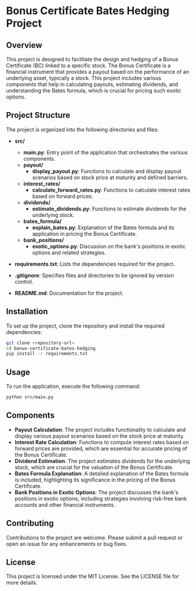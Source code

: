# Bonus Certificate Bates Hedging Project

## Overview
This project is designed to facilitate the design and hedging of a Bonus Certificate (BC) linked to a specific stock. The Bonus Certificate is a financial instrument that provides a payout based on the performance of an underlying asset, typically a stock. This project includes various components that help in calculating payouts, estimating dividends, and understanding the Bates formula, which is crucial for pricing such exotic options.

## Project Structure
The project is organized into the following directories and files:

- **src/**
  - **main.py**: Entry point of the application that orchestrates the various components.
  - **payout/**
    - **display_payout.py**: Functions to calculate and display payout scenarios based on stock price at maturity and defined barriers.
  - **interest_rates/**
    - **calculate_forward_rates.py**: Functions to calculate interest rates based on forward prices.
  - **dividends/**
    - **estimate_dividends.py**: Functions to estimate dividends for the underlying stock.
  - **bates_formula/**
    - **explain_bates.py**: Explanation of the Bates formula and its application in pricing the Bonus Certificate.
  - **bank_positions/**
    - **exotic_options.py**: Discussion on the bank's positions in exotic options and related strategies.

- **requirements.txt**: Lists the dependencies required for the project.
- **.gitignore**: Specifies files and directories to be ignored by version control.
- **README.md**: Documentation for the project.

## Installation
To set up the project, clone the repository and install the required dependencies:

```bash
git clone <repository-url>
cd bonus-certificate-bates-hedging
pip install -r requirements.txt
```

## Usage
To run the application, execute the following command:

```bash
python src/main.py
```

## Components
- **Payout Calculation**: The project includes functionality to calculate and display various payout scenarios based on the stock price at maturity.
- **Interest Rate Calculation**: Functions to compute interest rates based on forward prices are provided, which are essential for accurate pricing of the Bonus Certificate.
- **Dividend Estimation**: The project estimates dividends for the underlying stock, which are crucial for the valuation of the Bonus Certificate.
- **Bates Formula Explanation**: A detailed explanation of the Bates formula is included, highlighting its significance in the pricing of the Bonus Certificate.
- **Bank Positions in Exotic Options**: The project discusses the bank's positions in exotic options, including strategies involving risk-free bank accounts and other financial instruments.

## Contributing
Contributions to the project are welcome. Please submit a pull request or open an issue for any enhancements or bug fixes.

## License
This project is licensed under the MIT License. See the LICENSE file for more details.